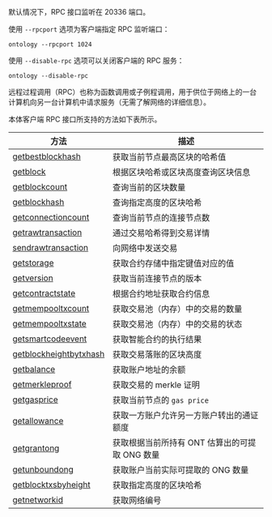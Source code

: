 
默认情况下，RPC 接口监听在 20336 端口。

使用 `--rpcport` 选项为客户端指定 RPC 监听端口：

```shell
ontology --rpcport 1024
```

使用 `--disable-rpc` 选项可以关闭客户端的 RPC 服务：

```shell
ontology --disable-rpc
```

<p class = "info">远程过程调用（RPC）也称为函数调用或子例程调用，用于供位于网络上的一台计算机向另一台计算机中请求服务（无需了解网络的详细信息）。</p>

本体客户端 RPC 接口所支持的方法如下表所示。

| 方法                                                                                       | 描述                                           |
| ------------------------------------------------------------------------------------------ | ---------------------------------------------- |
| [getbestblockhash](docs-cn/ontology-cli/06-rpc-specification#getbestblokhash)              | 获取当前节点最高区块的哈希值                   |
| [getblock](docs-cn/ontology-cli/06-rpc-specification#getblock)                             | 根据区块哈希或区块高度查询区块信息             |
| [getblockcount](docs-cn/ontology-cli/06-rpc-specification#getblockcount)                   | 查询当前的区块数量                             |
| [getblockhash](docs-cn/ontology-cli/06-rpc-specification#getblockhash)                     | 查询指定高度的区块哈希                         |
| [getconnectioncount](docs-cn/ontology-cli/06-rpc-specification#getconnectioncount)         | 查询当前节点的连接节点数                       |
| [getrawtransaction](docs-cn/ontology-cli/06-rpc-specification#getrawtransaction)           | 通过交易哈希得到交易详情                       |
| [sendrawtransaction](docs-cn/ontology-cli/06-rpc-specification#sendrawtransaction)         | 向网络中发送交易                               |
| [getstorage](docs-cn/ontology-cli/06-rpc-specification#getstorage)                         | 获取合约存储中指定键值对应的值                 |
| [getversion](docs-cn/ontology-cli/06-rpc-specification#getversion)                         | 获取当前连接节点的版本                         |
| [getcontractstate](docs-cn/ontology-cli/06-rpc-specification#getcontractstate)             | 根据合约地址获取合约信息                       |
| [getmempooltxcount](docs-cn/ontology-cli/06-rpc-specification#getmempooltxcount)           | 获取交易池（内存）中的交易的数量               |
| [getmempooltxstate](docs-cn/ontology-cli/06-rpc-specification#getmempooltxstate)           | 获取交易池（内存）中的交易的状态               |
| [getsmartcodeevent](docs-cn/ontology-cli/06-rpc-specification#getsmartcodeevent)           | 获取智能合约的执行结果                         |
| [getblockheightbytxhash](docs-cn/ontology-cli/06-rpc-specification#getblockheightbytxhash) | 获取交易落账的区块高度                         |
| [getbalance](docs-cn/ontology-cli/06-rpc-specification#getbalance)                         | 获取账户地址的余额                             |
| [getmerkleproof](docs-cn/ontology-cli/06-rpc-specification#getmerkleproof)                 | 获取交易的 merkle 证明                         |
| [getgasprice](docs-cn/ontology-cli/06-rpc-specification#getgasprice)                       | 获取当前节点的 `gas price`                     |
| [getallowance](docs-cn/ontology-cli/06-rpc-specification#getallowance)                     | 获取一方账户允许另一方账户转出的通证额度       |
| [getgrantong](docs-cn/ontology-cli/06-rpc-specification#getgrantong)                       | 获取根据当前所持有 ONT 估算出的可提取 ONG 数量 |
| [getunboundong](docs-cn/ontology-cli/06-rpc-specification#getunboundong)                   | 获取账户当前实际可提取的 ONG 数量              |
| [getblocktxsbyheight](docs-cn/ontology-cli/06-rpc-specification#getblocktxsbyheight)       | 获取指定高度的区块哈希                         |
| [getnetworkid](docs-cn/ontology-cli/06-rpc-specification#getnetworkid)                     | 获取网络编号                                   |